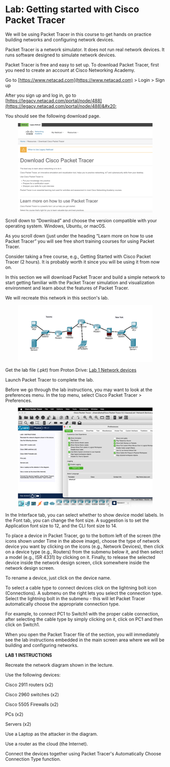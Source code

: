 # Lab: Getting started with Cisco Packet Tracer

We will be using Packet Tracer in this course to get hands on practice building networks and configuring network devices.&#x20;

Packet Tracer is a network simulator. It does not run real network devices. It runs software designed to simulate network devices.

Packet Tracer is free and easy to set up. To download Packet Tracer, first you need to create an account at Cisco Networking Academy.

Go to [https://www.netacad.com](https://www.netacad.com) > Login > Sign up

After you sign up and log in, go to [https://legacy.netacad.com/portal/node/488](https://legacy.netacad.com/portal/node/488)&#x20;

You should see the following download page.

<figure><img src="../../.gitbook/assets/image (20).png" alt="Cisco Packet Tracer Download Page"><figcaption></figcaption></figure>

Scroll down to “Download” and choose the version compatible with your operating system. Windows, Ubuntu, or macOS.

As you scroll down (just under the heading “Learn more on how to use Packet Tracer” you will see free short training courses for using Packet Tracer.&#x20;

Consider taking a free course, e.g., Getting Started with Cisco Packet Tracer (2 hours). It is probably worth it since you will be using it from now on.

In this section we will download Packet Tracer and build a simple network to start getting familiar with the Packet Tracer simulation and visualization environment and learn about the features of Packet Tracer.

We will recreate this network in this section's lab.

<figure><img src="../../.gitbook/assets/image (21).png" alt="Packet Tracer Network Topology"><figcaption></figcaption></figure>

Get the lab file (.pkt) from Proton Drive: [Lab 1 Network devices](https://drive.proton.me/urls/ZSSAEE4NV4#kkwl6etUcv6n)

Launch Packet Tracer to complete the lab.

Before we go through the lab instructions, you may want to look at the preferences menu. In the top menu, select Cisco Packet Tracer > Preferences.

<figure><img src="../../.gitbook/assets/image (22).png" alt="Packet Tracer Preferences"><figcaption></figcaption></figure>

In the Interface tab, you can select whether to show device model labels. In the Font tab, you can change the font size. A suggestion is to set the Application font size to 12, and the CLI font size to 14.&#x20;

To place a device in Packet Tracer, go to the bottom left of the screen (the icons shown under Time in the above image), choose the type of network device you want by clicking on the icons (e.g., Network Devices), then click on a device type (e.g., Routers) from the submenu below it, and then select a model (e.g., ISR 4331) by clicking on it. Finally, to release the selected device inside the network design screen, click somewhere inside the network design screen.

To rename a device, just click on the device name.

To select a cable type to connect devices click on the lightning bolt icon (Connections). A submenu on the right lets you select the connection type. Select the lightning bolt in the submenu - this will let Packet Tracer automatically choose the appropriate connection type.

For example, to connect PC1 to Switch1 with the proper cable connection, after selecting the cable type by simply clicking on it, click on PC1 and then click on Switch1.

When you open the Packet Tracer file of the section, you will immediately see the lab instructions embedded in the main screen area where we will be building and configuring networks.

**LAB 1 INSTRUCTIONS**

Recreate the network diagram shown in the lecture.&#x20;

Use the following devices:

Cisco 2911 routers (x2)

Cisco 2960 switches (x2)

Cisco 5505 Firewalls (x2)

PCs (x2)

Servers (x2)

Use a Laptop as the attacker in the diagram.

Use a router as the cloud (the Internet).

Connect the devices together using Packet Tracer's Automatically Choose Connection Type function.
